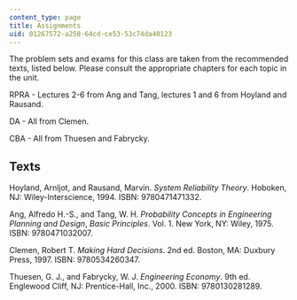 ```yaml
---
content_type: page
title: Assignments
uid: 01267572-a258-64cd-ce53-53c74da40123
---
```


The problem sets and exams for this class are taken from the recommended texts, listed below. Please consult the appropriate chapters for each topic in the unit.

RPRA - Lectures 2-6 from Ang and Tang, lectures 1 and 6 from Hoyland and Rausand.

DA - All from Clemen.

CBA - All from Thuesen and Fabrycky.

Texts
-----

Hoyland, Arnljot, and Rausand, Marvin. _System Reliability Theory_. Hoboken, NJ: Wiley-Interscience, 1994. ISBN: 9780471471332.

Ang, Alfredo H.-S., and Tang, W. H. _Probability Concepts in Engineering Planning and Design_, _Basic Principles_. Vol. 1. New York, NY: Wiley, 1975. ISBN: 9780471032007.

Clemen, Robert T. _Making Hard Decisions_. 2nd ed. Boston, MA: Duxbury Press, 1997. ISBN: 9780534260347.

Thuesen, G. J., and Fabrycky, W. J. _Engineering Economy_. 9th ed. Englewood Cliff, NJ: Prentice-Hall, Inc., 2000. ISBN: 9780130281289.